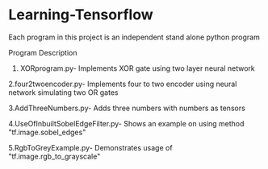 # Learning-Tensorflow

Each program in this project is an independent stand alone python program

Program Description

1. XORprogram.py- Implements XOR gate using two layer neural network

2.four2twoencoder.py- Implements four to two encoder using neural network simulating two OR gates

3.AddThreeNumbers.py- Adds three numbers with numbers as tensors

4.UseOfInbuiltSobelEdgeFilter.py- Shows an example on using method  "tf.image.sobel_edges"

5.RgbToGreyExample.py- Demonstrates usage of "tf.image.rgb_to_grayscale"
